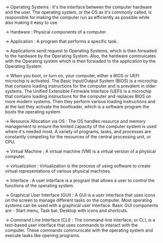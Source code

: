 -> Operating Systems : It's the interface between the computer hardware and the user. The operating system, or the OS as it's commonly called, is responsible for making the computer run as efficiently as possible while also making it easy to use.

-> Hardware : Physical components of a computer.

-> Application : A program that performs a specific task.

-> Applications send request to Operating Systems, which is then forwaded to the hardware by the Operating System. Also, the hardware commuicates with the Operating system which is then forwaded to the application by the Operating System.

-> When you boot, or turn on, your computer, either a BIOS or UEFI microchip is activated. The Basic Input/Output System (BIOS) is a microchip that contains loading instructions for the computer and is prevalent in older systems. The Unified Extensible Firmware Interface (UEFI) is a microchip that contains loading instructions for the computer and replaces BIOS on more modern systems. Then they perform various loading instructions and at the last they activate the bootloader, which is a software program the boots the operating system.

-> Resource Allocation via OS : The OS handles resource and memory management to ensure the limited capacity of the computer system is used where it's needed most. A variety of programs, tasks, and processes are constantly competing for the resources of the central processing unit, or CPU.

-> Virtual Machine ; A virtual machine (VM) is a virtual version of a physical computer.

-> virtualization : Virtualization is the process of using software to create virtual representations of various physical machines.

-> Interface : A user interface is a program that allows a user to control the functions of the operating system.

-> Graphical User Interface (GUI) : A GUI is a user interface that uses icons on the screen to manage different tasks on the computer. Most operating systems can be used with a graphical user interface. Basic GUI components are - Start menu, Task bar, Desktop with icons and shortcuts.

-> Command Line Interface (CLI) : The command-line interface, or CLI, is a text-based user interface that uses commands to interact with the computer. These commands communicate with the operating system and execute tasks like opening programs.